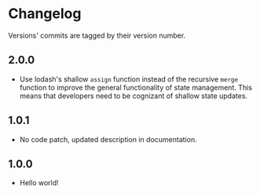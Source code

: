 # Changelog

Versions' commits are tagged by their version number.

## 2.0.0

- Use lodash's shallow `assign` function instead of the recursive `merge` function to improve the general functionality of state management. This means that developers need to be cognizant of shallow state updates.

## 1.0.1

- No code patch, updated description in documentation.

## 1.0.0

- Hello world!
